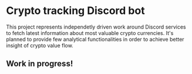 # Crypto tracking Discord bot

This project represents independetly driven work around Discord services to fetch latest information about most valuable crypto currencies. It's planned to provide few analytical functionalities in order to achieve better insight of crypto value flow.

## Work in progress!
